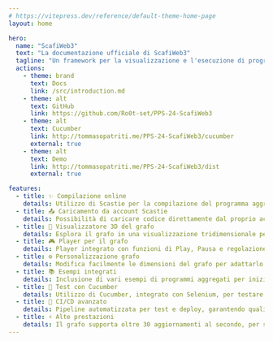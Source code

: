 ```yaml
---
# https://vitepress.dev/reference/default-theme-home-page
layout: home

hero:
  name: "ScafiWeb3"
  text: "La documentazione ufficiale di ScafiWeb3"
  tagline: "Un framework per la visualizzazione e l'esecuzione di programmi aggregati"
  actions:
    - theme: brand
      text: Docs
      link: /src/introduction.md
    - theme: alt
      text: GitHub
      link: https://github.com/Ro0t-set/PPS-24-ScafiWeb3
    - theme: alt
      text: Cucumber
      link: http://tommasopatriti.me/PPS-24-ScafiWeb3/cucumber
      external: true
    - theme: alt
      text: Demo
      link: http://tommasopatriti.me/PPS-24-ScafiWeb3/dist
      external: true

features:
  - title: ✨ Compilazione online
    details: Utilizzo di Scastie per la compilazione del programma aggregato.
  - title: 📤 Caricamento da account Scastie
    details: Possibilità di caricare codice direttamente dal proprio account Scastie.
  - title: 🧊 Visualizzatore 3D del grafo
    details: Esplora il grafo in una visualizzazione tridimensionale per una migliore comprensione.
  - title: 🎮 Player per il grafo
    details: Player integrato con funzioni di Play, Pausa e regolazione della velocità.
  - title: ⚙️ Personalizzazione grafo
    details: Modifica facilmente le dimensioni del grafo per adattarlo alle tue esigenze.
  - title: 📚 Esempi integrati
    details: Inclusione di vari esempi di programmi aggregati per iniziare rapidamente.
  - title: 🥒 Test con Cucumber
    details: Utilizzo di Cucumber, integrato con Selenium, per testare grafica e funzionalità.
  - title: 🚀 CI/CD avanzato
    details: Pipeline automatizzata per test e deploy, garantendo qualità e velocità.
  - title: ⚡ Alte prestazioni
    details: Il grafo supporta oltre 30 aggiornamenti al secondo, per simulazioni fluide e reattive.
---
```

